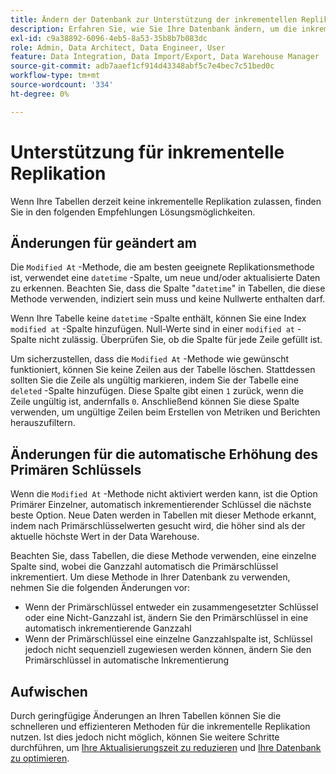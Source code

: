 ```yaml
---
title: Ändern der Datenbank zur Unterstützung der inkrementellen Replikation
description: Erfahren Sie, wie Sie Ihre Datenbank ändern, um die inkrementelle Replikation zu unterstützen.
exl-id: c9a38892-6096-4eb5-8a53-35b8b7b083dc
role: Admin, Data Architect, Data Engineer, User
feature: Data Integration, Data Import/Export, Data Warehouse Manager
source-git-commit: adb7aaef1cf914d43348abf5c7e4bec7c51bed0c
workflow-type: tm+mt
source-wordcount: '334'
ht-degree: 0%

---
```


# Unterstützung für inkrementelle Replikation

Wenn Ihre Tabellen derzeit keine inkrementelle Replikation zulassen, finden Sie in den folgenden Empfehlungen Lösungsmöglichkeiten.

## Änderungen für geändert am

Die `Modified At` -Methode, die am besten geeignete Replikationsmethode ist, verwendet eine `datetime` -Spalte, um neue und/oder aktualisierte Daten zu erkennen. Beachten Sie, dass die Spalte &quot;`datetime`&quot; in Tabellen, die diese Methode verwenden, indiziert sein muss und keine Nullwerte enthalten darf.

Wenn Ihre Tabelle keine `datetime` -Spalte enthält, können Sie eine Index `modified at` -Spalte hinzufügen. Null-Werte sind in einer `modified at` -Spalte nicht zulässig. Überprüfen Sie, ob die Spalte für jede Zeile gefüllt ist.

Um sicherzustellen, dass die `Modified At` -Methode wie gewünscht funktioniert, können Sie keine Zeilen aus der Tabelle löschen. Stattdessen sollten Sie die Zeile als ungültig markieren, indem Sie der Tabelle eine `deleted` -Spalte hinzufügen. Diese Spalte gibt einen `1` zurück, wenn die Zeile ungültig ist, andernfalls `0`. Anschließend können Sie diese Spalte verwenden, um ungültige Zeilen beim Erstellen von Metriken und Berichten herauszufiltern.

## Änderungen für die automatische Erhöhung des Primären Schlüssels

Wenn die `Modified At` -Methode nicht aktiviert werden kann, ist die Option Primärer Einzelner, automatisch inkrementierender Schlüssel die nächste beste Option. Neue Daten werden in Tabellen mit dieser Methode erkannt, indem nach Primärschlüsselwerten gesucht wird, die höher sind als der aktuelle höchste Wert in der Data Warehouse.

Beachten Sie, dass Tabellen, die diese Methode verwenden, eine einzelne Spalte sind, wobei die Ganzzahl automatisch die Primärschlüssel inkrementiert. Um diese Methode in Ihrer Datenbank zu verwenden, nehmen Sie die folgenden Änderungen vor:

* Wenn der Primärschlüssel entweder ein zusammengesetzter Schlüssel oder eine Nicht-Ganzzahl ist, ändern Sie den Primärschlüssel in eine automatisch inkrementierende Ganzzahl
* Wenn der Primärschlüssel eine einzelne Ganzzahlspalte ist, Schlüssel jedoch nicht sequenziell zugewiesen werden können, ändern Sie den Primärschlüssel in automatische Inkrementierung

## Aufwischen

Durch geringfügige Änderungen an Ihren Tabellen können Sie die schnelleren und effizienteren Methoden für die inkrementelle Replikation nutzen. Ist dies jedoch nicht möglich, können Sie weitere Schritte durchführen, um [Ihre Aktualisierungszeit zu reduzieren](../best-practices/reduce-update-cycle-time.md) und [Ihre Datenbank zu optimieren](../best-practices/opt-db-analysis.md).
